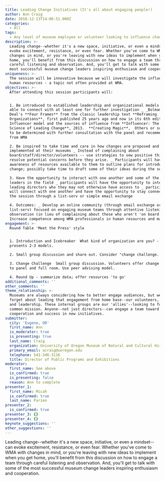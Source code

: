 ```yaml
---
title: Leading Change Initiatives (It's all about engaging people!)
author: Ann Craig
date: 2018-12-13T14:06:51.000Z
categories:
  - All
tags:
  - Any level of museum employee or volunteer looking to influence change.
description: >-
  Leading change--whether it's a new space, initiative, or even a mindset--can
  evoke excitement, resistance, or even fear. Whether you've come to WMA with
  changes in mind, or you're leaving with new ideas to implement when you get
  home, you'll benefit from this discussion on how to engage a team through
  careful listening and observation. And, you'll get to talk with some of the
  most successful museum change leaders inspiring enthusiasm and cooperation.
uniqueness: >-
  The session will be innovative because we will investigate the influence of
  human resources - a topic not often provided at WMA.
objectives: >-
  After attending this session participants will: 


  1. Be introduced to established leadership and organizational models and be
  able to connect with at least one for further investigation _ _Bolman and
  Deal's **Four Frames** from the classic leadership text **Reframing
  Organizations**, first published 25 years ago and now in its 6th edition. 
  Influencer model and the sources of influence from **Influencer: The New
  Science of Leading Change**, 2013.  **Creating Magic**,  Others or substitutes
  to be determined with further consultation with the panel and recommendations
  from WMA

  2. Be inspired to take time and care in how changes are proposed and
  implemented at their museums _ Instead of complaining about
  board/staff/director/volunteers -- use strategies to sew positive thinking and
  resolve potential concerns before they arise. _ Participants will have
  awareness of resources available to them to outline plans for introducing
  change; possibly take time to draft some of their ideas during the session

  3. Have the opportunity to interact with one another and some of the best
  leaders in the field _ participants will have the opportunity to interact with
  leading directors who they may not otherwise have access to _ participants
  will connect with one another and have the opportunity to stay connected after
  the session through a list-serv or simple email exchange

  4. Outcomes: _ Develop an online community (through email exchange or a
  list-serv) focused on engaging museum teams through attentive listening and
  observation (in lieu of complaining about those who aren't 'on board') _
  Increase competence among WMA professionals in human resources and management
engagement: >-
  Round Table 'Meet the Press' style


  1. Introduction and Icebreaker  What kind of organization are you? - Ann
  presents 2-3 models.

  2. Small group discussion and share out. Consider "change challenge.

  3. Change Challenge  Small group discussion. Volunteers offer change challenge
  to panel and full room. Use peer advising model.

  4. Round Up - summarize data; offer resources 'to go'
additional_comments: ''
other_comments: ''
theme_relationship: >-
  Museums are always considering how to better engage audiences, but we often
  forget about leading that engagement from home base--our volunteers, staff,
  and leadership. These internal groups are our 'allies'--looking to fulfill a
  common mission. Anyone--not just directors--can engage a team toward
  cooperation and success in new initiatives.
submitter:
  city: 'Eugene, OR'
  first_name: Ann
  is_moderator: true
  is_presenting: true
  last_name: Craig
  organization: University of Oregon Museum of Natural and Cultural History
  primary_email: acraig@uoregon.edu
  telephone: 541-346-3116
  title: Director of Public Programs and Exhibitions
moderator:
  first_name: See above
  is_confirmed: true
  is_presenting: false
  reason: Ann to complete
presenter_1:
  first_name: Micah
  is_confirmed: true
  last_name: Parzen
presenter_2:
  is_confirmed: true
presenter_3: {}
presenter_4: {}
keynote_suggestions: ''
other_suggestions: ''
---
```

Leading change--whether it's a new space, initiative, or even a mindset--can evoke excitement, resistance, or even fear. Whether you've come to WMA with changes in mind, or you're leaving with new ideas to implement when you get home, you'll benefit from this discussion on how to engage a team through careful listening and observation. And, you'll get to talk with some of the most successful museum change leaders inspiring enthusiasm and cooperation.
